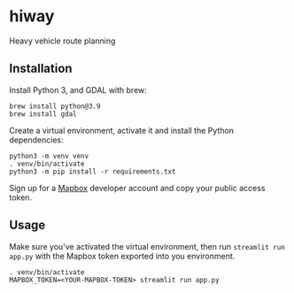 # hiway

Heavy vehicle route planning

## Installation

Install Python 3, and GDAL with brew:

```
brew install python@3.9
brew install gdal
```

Create a virtual environment, activate it and install the Python dependencies:

```
python3 -m venv venv
. venv/bin/activate
python3 -m pip install -r requirements.txt
```

Sign up for a [Mapbox](https://mapbox.com) developer account and copy your public access token.

## Usage

Make sure you've activated the virtual environment, then run `streamlit run app.py` with the Mapbox token exported into you environment.

```
. venv/bin/activate
MAPBOX_TOKEN=<YOUR-MAPBOX-TOKEN> streamlit run app.py
```

